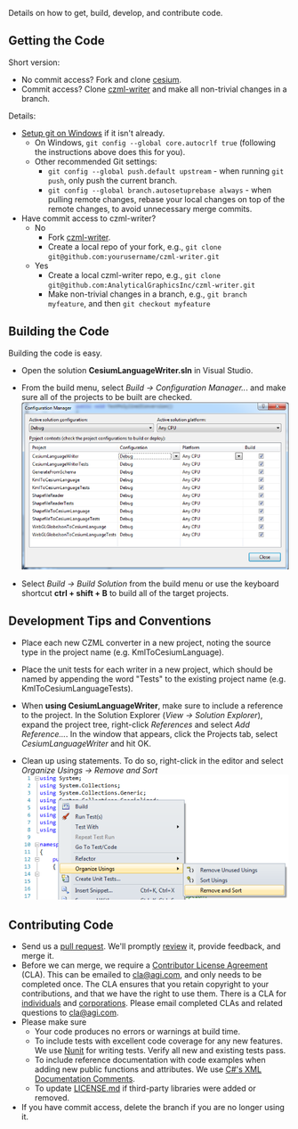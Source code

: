 Details on how to get, build, develop, and contribute code.

## Getting the Code

Short version:
* No commit access? Fork and clone [cesium](https://github.com/AnalyticalGraphicsInc/cesium).
* Commit access? Clone [czml-writer](https://github.com/AnalyticalGraphicsInc/czml-writer) and make all non-trivial changes in a branch.

Details:
* [Setup git on Windows](http://help.github.com/win-set-up-git/) if it isn't already.
   * On Windows, `git config --global core.autocrlf true` (following the instructions above does this for you).  
   * Other recommended Git settings:
      * `git config --global push.default upstream` - when running `git push`, only push the current branch.
      * `git config --global branch.autosetuprebase always` - when pulling remote changes, rebase your local changes on top of the remote changes, to avoid unnecessary merge commits.
* Have commit access to czml-writer?
   * No
      * Fork [czml-writer](https://github.com/AnalyticalGraphicsInc/czml-writer).
      * Create a local repo of your fork, e.g., `git clone git@github.com:yourusername/czml-writer.git`
   * Yes
      * Create a local czml-writer repo, e.g., `git clone git@github.com:AnalyticalGraphicsInc/czml-writer.git`
      * Make non-trivial changes in a branch, e.g., `git branch myfeature`, and then `git checkout myfeature`

## Building the Code

Building the code is easy.

* Open the solution **CesiumLanguageWriter.sln** in Visual Studio.

* From the build menu, select _Build -> Configuration Manager.._. and make sure all of the projects to be built are checked. 
![Configuration Manager](screenshots/czml-writer-configuration-manager.png)

* Select _Build -> Build Solution_ from the build menu or use the keyboard shortcut **ctrl + shift + B** to build all of the target projects.

## Development Tips and Conventions

* Place each new CZML converter in a new project, noting the source type in the project name (e.g. KmlToCesiumLanguage).

* Place the unit tests for each writer in a new project, which should be named by appending the word "Tests" to the existing project name (e.g. KmlToCesiumLanguageTests).

* When **using CesiumLanguageWriter**, make sure to include a reference to the project. In the Solution Explorer (_View -> Solution Explorer_), expand the project tree, right-click _References_ and select _Add Reference..._. In the window that appears, click the Projects tab, select _CesiumLanguageWriter_ and hit OK.

* Clean up using statements. To do so, right-click in the editor and select _Organize Usings -> Remove and Sort_
![Organize Usings Menu](screenshots/organize-usings-menu.png)

## Contributing Code

* Send us a [pull request](http://help.github.com/send-pull-requests/).  We'll promptly [review](https://github.com/AnalyticalGraphicsInc/cesium/wiki/Code-Review-Tips) it, provide feedback, and merge it.
* Before we can merge, we require a [Contributor License Agreement](http://producingoss.com/en/copyright-assignment.html#copyright-assignment-cla) (CLA).  This can be emailed to cla@agi.com, and only needs to be completed once.  The CLA ensures that you retain copyright to your contributions, and that we have the right to use them.  There is a CLA for [individuals](http://www.agi.com/licenses/individual-cla-agi-v1.0.txt) and [corporations](http://www.agi.com/licenses/corporate-cla-agi-v1.0.txt).  Please email completed CLAs and related questions to cla@agi.com.
* Please make sure
   * Your code produces no errors or warnings at build time.
   * To include tests with excellent code coverage for any new features.  We use [Nunit](http://www.nunit.org/) for writing tests.  Verify all new and existing tests pass. 
   * To include reference documentation with code examples when adding new public functions and attributes. We use [C#'s XML Documentation Comments](http://msdn.microsoft.com/en-us/library/b2s063f7).
   * To update [LICENSE.md](https://github.com/AnalyticalGraphicsInc/czml-writer/blob/master/LICENSE) if third-party libraries were added or removed.
* If you have commit access, delete the branch if you are no longer using it.